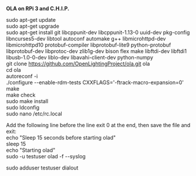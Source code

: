 **OLA on RPi 3 and C.H.I.P.**

sudo apt-get update  
sudo apt-get upgrade  
sudo apt-get install git libcppunit-dev libcppunit-1.13-0 uuid-dev pkg-config libncurses5-dev libtool autoconf automake g++ libmicrohttpd-dev \
 libmicrohttpd10 protobuf-compiler libprotobuf-lite9 python-protobuf libprotobuf-dev libprotoc-dev zlib1g-dev bison flex make libftdi-dev  libftdi1 libusb-1.0-0-dev liblo-dev libavahi-client-dev python-numpy  
 git clone https://github.com/OpenLightingProject/ola.git ola  
 cd ola  
 autoreconf -i  
 ./configure --enable-rdm-tests CXXFLAGS='-ftrack-macro-expansion=0'  
 make  
 make check  
 sudo make install  
 sudo ldconfig  
 sudo nano /etc/rc.local

Add the following line before the line exit 0 at the end, then save the file and exit:  
echo "Sleep 15 seconds before starting olad"  
sleep 15  
echo "Starting olad"  
sudo -u testuser olad -f --syslog  

sudo adduser testuser dialout
